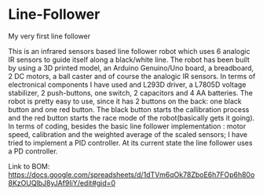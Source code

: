 # Line-Follower
My very first line follower

This is an infrared sensors based line follower robot which uses 6 analogic IR sensors to guide itself along a black/white line. The robot  has been built by using a 3D printed model, an Arduino Genuino/Uno board, a breadboard, 2 DC motors, a ball caster and of course the analogic IR sensors. In terms of electronical components I have used and L293D driver, a L7805D voltage stabilizer, 2 push-buttons, one switch, 2 capacitors and 4 AA batteries. The robot is pretty easy to use, since it has 2 buttons on the back: one black button and one red button. The black button starts the callibration process and the red button starts the race mode of the robot(basically gets it going). In terms of coding, besides the basic line follower implementation : motor speed, calibration and the weighted average of the scaled sensors; I have tried to implement a PID controller. At its current state the line follower uses a PD controller.

Link to BOM: https://docs.google.com/spreadsheets/d/1dTVm6qOk78ZboE6h7FOp6h80o8KzOUQlbJ8yJAf9IiY/edit#gid=0
